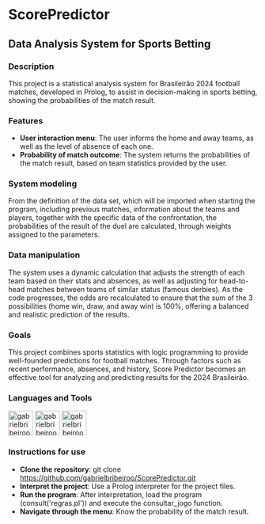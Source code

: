 # ScorePredictor

## Data Analysis System for Sports Betting

### Description
This project is a statistical analysis system for Brasileirão 2024 football matches, developed in Prolog, to assist in decision-making in sports betting, showing the probabilities of the match result.

### Features
- **User interaction menu**: The user informs the home and away teams, as well as the level of absence of each one.
- **Probability of match outcome**: The system returns the probabilities of the match result, based on team statistics provided by the user.

### System modeling
From the definition of the data set, which will be imported when starting the program, including previous matches, information about the teams and players, together with the specific data of the confrontation, the probabilities of the result of the duel are calculated, through weights assigned to the parameters.

### Data manipulation
The system uses a dynamic calculation that adjusts the strength of each team based on their stats and absences, as well as adjusting for head-to-head matches between teams of similar status (famous derbies). As the code progresses, the odds are recalculated to ensure that the sum of the 3 possibilities (home win, draw, and away win) is 100%, offering a balanced and realistic prediction of the results.

### Goals
This project combines sports statistics with logic programming to provide well-founded predictions for football matches. Through factors such as recent performance, absences, and history, Score Predictor becomes an effective tool for analyzing and predicting results for the 2024 Brasileirão.

### Languages and Tools
<div style="display: inline_block"><cbr>
  <img align = "top" alt = "gabrielbribeiroo_Prolog" height = "50" width = "50" src="https://cdn.jsdelivr.net/gh/devicons/devicon/icons/prolog/prolog-original.svg" />
  <img align = "top" alt = "gabrielbribeiroo_VSCode" height = "50" width = "50" src="https://cdn.jsdelivr.net/gh/devicons/devicon/icons/vscode/vscode-original.svg" />
  <img align = "top" alt = "gabrielbribeiroo_PowerShell" height = "50" width = "50" src="https://cdn.jsdelivr.net/gh/devicons/devicon/icons/powershell/powershell-original.svg" />
</div>

### Instructions for use
- **Clone the repository**: git clone https://github.com/gabrielbribeiroo/ScorePredictor.git
- **Interpret the project**: Use a Prolog interpreter for the project files.
- **Run the program**: After interpretation, load the program (consult('regras.pl')) and execute the consultar_jogo function.
- **Navigate through the menu**: Know the probability of the match result.
